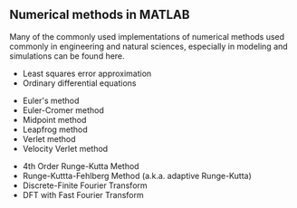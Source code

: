 ## Numerical methods in MATLAB

Many of the commonly used implementations of numerical methods used commonly in engineering and natural sciences, especially in modeling and simulations can be found here.

* Least squares error approximation
* Ordinary differential equations
 - Euler's method
 - Euler-Cromer method
 - Midpoint method
 - Leapfrog method
 - Verlet method
 - Velocity Verlet method
* 4th Order Runge-Kutta Method
* Runge-Kuttta-Fehlberg Method (a.k.a. adaptive Runge-Kutta)
* Discrete-Finite Fourier Transform
* DFT with Fast Fourier Transform

